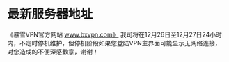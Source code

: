 # 最新服务器地址
《暴雪VPN官方网站 www.bxvpn.com》 我司将在12月26日至12月27日24小时内，不定时停机维护，但停机阶段如果您登陆VPN主界面可能显示无网络连接，对您造成的不便深感歉意，谢谢！
